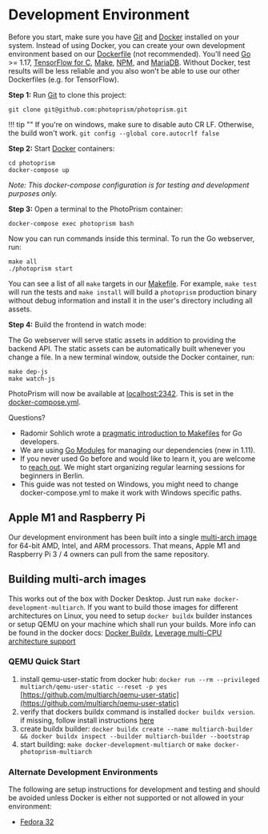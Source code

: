 # Development Environment

Before you start, make sure you have [Git](https://git-scm.com/downloads) and [Docker](https://store.docker.com/search?q=docker&type=edition&offering=community) installed on your system.
Instead of using Docker, you can create your own development environment
based on our [Dockerfile](https://github.com/photoprism/photoprism/blob/develop/docker/development/Dockerfile) (not recommended). You'll need [Go](https://golang.org/dl/) >= 1.17, [TensorFlow for C](https://www.tensorflow.org/install/lang_c), [Make](http://www.gnu.org/software/make//make.html), [NPM](https://nodejs.org/en/download/), and [MariaDB](https://mariadb.com/). Without Docker, test results will be less reliable and you also won't be able to use our other Dockerfiles (e.g. for TensorFlow).

**Step 1:** Run [Git](https://git-scm.com/downloads) to clone this project:

```
git clone git@github.com:photoprism/photoprism.git
```

!!! tip ""
    If you're on windows, make sure to disable auto CR LF. Otherwise, the build won't work.
    `git config --global core.autocrlf false`
    

**Step 2:** Start [Docker](https://www.docker.com/) containers:

```
cd photoprism
docker-compose up
```

*Note: This docker-compose configuration is for testing and development purposes only.*

**Step 3:** Open a terminal to the PhotoPrism container:

```
docker-compose exec photoprism bash
```

Now you can run commands inside this terminal. To run the Go webserver, run:

```
make all
./photoprism start
```

You can see a list of all `make` targets in our [Makefile](https://github.com/photoprism/photoprism/blob/develop/Makefile). For example, `make test` will run the tests and `make install` will build a `photoprism` production binary without debug information and install it in the user's directory including all assets.

**Step 4:** Build the frontend in watch mode:

The Go webserver will serve static assets in addition to providing the backend API. The static assets can be automatically built whenever you change a file. In a new terminal window, outside the Docker container, run:

```
make dep-js
make watch-js
```

PhotoPrism will now be available at [localhost:2342](http://localhost:2342/). This is set in the [docker-compose.yml](https://github.com/photoprism/photoprism/blob/develop/docker-compose.yml).

Questions?

* Radomir Sohlich wrote a [pragmatic introduction to Makefiles](https://sohlich.github.io/post/go_makefile/) for Go developers.
* We are using [Go Modules](https://github.com/golang/go/wiki/Modules) for managing our dependencies (new in 1.11).
* If you never used Go before and would like to learn it, you are welcome to [reach out](mailto:hello@photoprism.app). We might start organizing regular learning sessions for beginners in Berlin.
* This guide was not tested on Windows, you might need to change docker-compose.yml to make it work with Windows specific paths.

## Apple M1 and Raspberry Pi ##

Our development environment has been built into a single [multi-arch image](https://hub.docker.com/r/photoprism/development) for 64-bit AMD, Intel, and ARM processors.
That means, Apple M1 and Raspberry Pi 3 / 4 owners can pull from the same repository.

## Building multi-arch images ##

This works out of the box with Docker Desktop. Just run `make docker-development-multiarch`. If you want to build those images for different architectures on Linux, 
you need to setup `docker buildx` builder instances or setup QEMU on your machine which shall run your builds. 
More info can be found in the docker docs: [Docker Buildx](https://docs.docker.com/buildx/working-with-buildx/), [Leverage multi-CPU architecture support](https://docs.docker.com/desktop/multi-arch/)

### QEMU Quick Start ###

1. install qemu-user-static from docker hub: `docker run --rm --privileged multiarch/qemu-user-static --reset -p yes` [https://github.com/multiarch/qemu-user-static](https://github.com/multiarch/qemu-user-static)
2. verify that dockers buildx command is installed `docker buildx version`. if missing, follow install instructions [here](https://github.com/docker/buildx)
3. create buildx builder: `docker buildx create --name multiarch-builder && docker buildx inspect --builder multiarch-builder --bootstrap`
4. start building: `make docker-development-multiarch` or `make docker-photoprism-multiarch`

### Alternate Development Environments ###

The following are setup instructions for development and testing and should be avoided unless Docker is either not supported or not allowed in your environment:

* [Fedora 32](setup-fedora.md)
